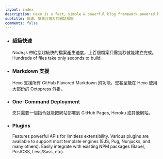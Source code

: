 ```yaml
---
layout: index
description: Hexo is a fast, simple & powerful blog framework powered by Node.js.
subtitle: 快速、簡單且強大的網誌框架
comments: false
---
```


<ul id="intro-feature-list">
  <li class="intro-feature-wrap">
    <div class="intro-feature">
      <div class="intro-feature-icon">
        <i class="fa fa-bolt"></i>
      </div>
      <h3 class="intro-feature-title">超級快速</h3>
      <p class="intro-feature-desc">Node.js 帶給您超級快的檔案產生速度，上百個檔案只需幾秒就能建立完成。 Hundreds of files take only seconds to build.</p>
    </div>
  </li>
  <li class="intro-feature-wrap">
    <div class="intro-feature">
      <div class="intro-feature-icon">
        <i class="fa fa-pencil"></i>
      </div>
      <h3 class="intro-feature-title">Markdown 支援</h3>
      <p class="intro-feature-desc">Hexo 支援所有 GitHub Flavored Markdown 的功能，您甚至能在 Hexo 使用大部份的 Octopress 外掛。</p>
    </div></li><li class="intro-feature-wrap">
    <div class="intro-feature">
      <div class="intro-feature-icon">
        <i class="fa fa-cloud-upload"></i>
      </div>
      <h3 class="intro-feature-title">One-Command Deployment</h3>
        <p class="intro-feature-desc">您只需要一個指令就能把網站部署到 GitHub Pages, Heroku 或其他網站。</p>
      </div></li><li class="intro-feature-wrap">
    <div class="intro-feature">
      <div class="intro-feature-icon">
        <i class="fa fa-cog"></i>
      </div>
      <h3 class="intro-feature-title">Plugins</h3>
      <p class="intro-feature-desc">Features powerful APIs for limitless extensibility. Various plugins are available to support most template engines (EJS, Pug, Nunjucks, and many others). Easily integrate with existing NPM packages (Babel, PostCSS, Less/Sass, etc).</p>
    </div>
  </li>
</ul>
